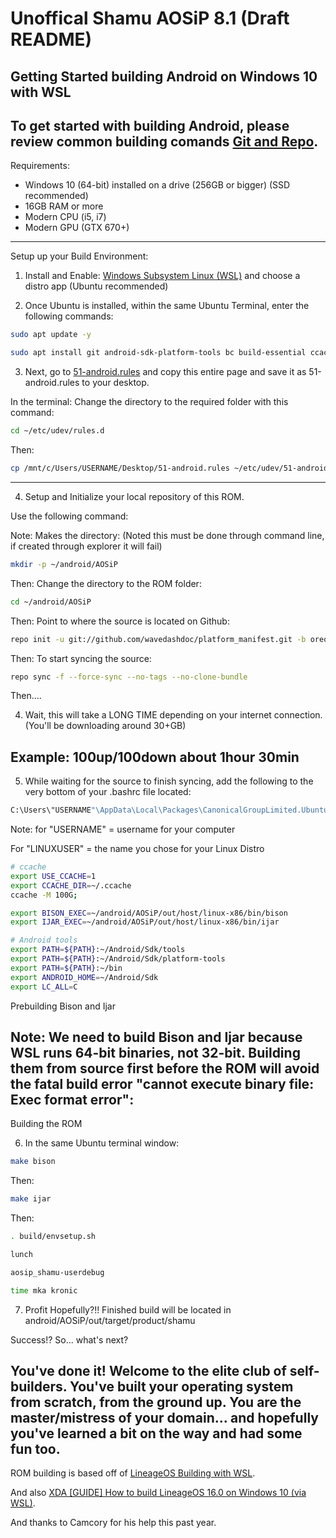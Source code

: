 Unoffical Shamu AOSiP 8.1 (Draft README)
===========

Getting Started building Android on Windows 10 with WSL
---------------

To get started with building Android, please review common building comands
[Git and Repo](http://source.android.com/source/using-repo.html).
---------------


Requirements:

* Windows 10 (64-bit) installed on a drive (256GB or bigger) (SSD recommended)
* 16GB RAM or more
* Modern CPU (i5, i7)
* Modern GPU (GTX 670+)
---------------


Setup up your Build Environment:


1. Install and Enable: [Windows Subsystem Linux (WSL)](https://docs.microsoft.com/en-us/windows/wsl/install-win10) and choose a distro app (Ubuntu recommended)

2. Once Ubuntu is installed, within the same Ubuntu Terminal, enter the following commands:

```bash
sudo apt update -y
```

```bash
sudo apt install git android-sdk-platform-tools bc build-essential ccache curl g++-multilib gcc-multilib git gnupg gperf imagemagick lib32ncurses5-dev lib32readline-dev lib32z1-dev liblz4-tool libncurses5-dev libsdl1.2-dev libssl-dev libwxgtk3.0-dev libxml2 libxml2-utils lzop pngcrush repo rsync schedtool squashfs-tools xsltproc zip zlib1g-de openjdk-8-jdk
```

3. Next, go to [51-android.rules](https://raw.githubusercontent.com/M0Rf30/android-udev-rules/master/51-android.rules) and copy this entire page and save it as 51-android.rules to your desktop.

In the terminal: Change the directory to the required folder with this command:

```bash
cd ~/etc/udev/rules.d
```

Then:

```bash
cp /mnt/c/Users/USERNAME/Desktop/51-android.rules ~/etc/udev/51-android.rules
```
---------------


4. Setup and Initialize your local repository of this ROM. 

Use the following command:

Note: Makes the directory: (Noted this must be done through command line, if created through explorer it will fail)

```bash
mkdir -p ~/android/AOSiP
```

Then: Change the directory to the ROM folder:

```bash
cd ~/android/AOSiP
```

Then: Point to where the source is located on Github:

```bash
repo init -u git://github.com/wavedashdoc/platform_manifest.git -b oreo-mr1-WVDD-stable
```

Then: To start syncing the source:

```bash
repo sync -f --force-sync --no-tags --no-clone-bundle
```

Then....

4. Wait, this will take a LONG TIME depending on your internet connection. (You'll be downloading around 30+GB)

Example: 100up/100down about 1hour 30min
---------------


5. While waiting for the source to finish syncing, add the following to the very bottom of your .bashrc file located:

```bash
C:\Users\"USERNAME"\AppData\Local\Packages\CanonicalGroupLimited.UbuntuonWindows_79rhkp1fndgsc\LocalState\rootfs\home\"LINUXUSER"\.bashrc
```

Note: for "USERNAME" = username for your computer

For "LINUXUSER" = the name you chose for your Linux Distro

```bash
# ccache
export USE_CCACHE=1
export CCACHE_DIR=~/.ccache
ccache -M 100G;

export BISON_EXEC=~/android/AOSiP/out/host/linux-x86/bin/bison
export IJAR_EXEC=~/android/AOSiP/out/host/linux-x86/bin/ijar

# Android tools
export PATH=${PATH}:~/Android/Sdk/tools
export PATH=${PATH}:~/Android/Sdk/platform-tools
export PATH=${PATH}:~/bin
export ANDROID_HOME=~/Android/Sdk
export LC_ALL=C
```

Prebuilding Bison and Ijar

Note: We need to build Bison and Ijar because WSL runs 64-bit binaries, not 32-bit. Building them from source first before the ROM will avoid the fatal build error "cannot execute binary file: Exec format error":
---------------


Building the ROM

6. In the same Ubuntu terminal window:

```bash
make bison
```

Then:

```bash
make ijar
```

Then: 

```bash
. build/envsetup.sh
```

```bash
lunch 
```

```bash
aosip_shamu-userdebug
```

```bash
time mka kronic
```

7. Profit Hopefully?!! Finished build will be located in android/AOSiP/out/target/product/shamu

Success!? So... what's next?

You've done it! Welcome to the elite club of self-builders. You've built your operating system from scratch, from the ground up. You are the master/mistress of your domain... and
hopefully you've learned a bit on the way and had some fun too.
---------------


ROM building is based off of [LineageOS Building with WSL](https://github.com/LineageOS/lineage_wiki/commit/97094f0ab3cc8a00154eb0878344320efc26e480).

And also [XDA [GUIDE] How to build LineageOS 16.0 on Windows 10 (via WSL)](https://forum.xda-developers.com/android/software-hacking/guide-how-to-build-lineageos-15-1-t3750175).

And thanks to Camcory for his help this past year. 

